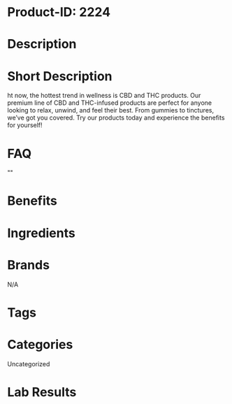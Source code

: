 # Product-ID: 2224

# Description



# Short Description

<p>ht now, the hottest trend in wellness is CBD and THC products. Our premium line of CBD and THC-infused products are perfect for anyone looking to relax, unwind, and feel their best. From gummies to tinctures, we&#8217;ve got you covered. Try our products today and experience the benefits for yourself!</p>


# FAQ
""

# Benefits



# Ingredients



# Brands

N/A

# Tags



# Categories

Uncategorized

# Lab Results
